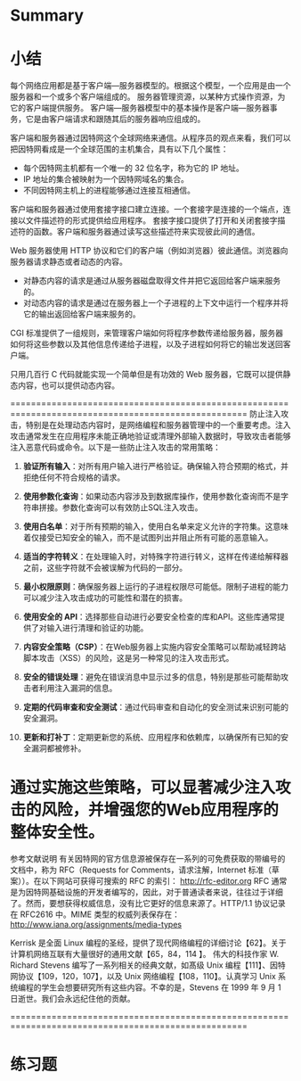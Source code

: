 # Summary
# 小结

每个网络应用都是基于客户端—服务器模型的。根据这个模型，一个应用是由一个服务器和一个或多个客户端组成的。
服务器管理资源，以某种方式操作资源，为它的客户端提供服务。
客户端—服务器模型中的基本操作是客户端—服务器事务，它是由客户端请求和跟随其后的服务器响应组成的。

客户端和服务器通过因特网这个全球网络来通信。从程序员的观点来看，我们可以把因特网看成是一个全球范围的主机集合，具有以下几个属性：

 - 每个因特网主机都有一个唯一的 32 位名字，称为它的 IP 地址。
 - IP 地址的集合被映射为一个因特网域名的集合。
 - 不同因特网主机上的进程能够通过连接互相通信。

客户端和服务器通过使用套接字接口建立连接。一个套接字是连接的一个端点，连接以文件描述符的形式提供给应用程序。
套接字接口提供了打开和关闭套接字描述符的函数。客户端和服务器通过读写这些描述符来实现彼此间的通信。

Web 服务器使用 HTTP 协议和它们的客户端（例如浏览器）彼此通信。浏览器向服务器请求静态或者动态的内容。
 - 对静态内容的请求是通过从服务器磁盘取得文件并把它返回给客户端来服务的。
 - 对动态内容的请求是通过在服务器上一个子进程的上下文中运行一个程序并将它的输出返回给客户端来服务的。
 
 CGI 标准提供了一组规则，来管理客户端如何将程序参数传递给服务器，服务器如何将这些参数以及其他信息传递给子进程，以及子进程如何将它的输岀发送回客户端。

只用几百行 C 代码就能实现一个简单但是有功效的 Web 服务器，它既可以提供静态内容，也可以提供动态内容。

====================================================================================================
防止注入攻击，特别是在处理动态内容时，是网络编程和服务器管理中的一个重要考虑。注入攻击通常发生在应用程序未能正确地验证或清理外部输入数据时，导致攻击者能够注入恶意代码或命令。以下是一些防止注入攻击的常用策略：

1. **验证所有输入**：对所有用户输入进行严格验证。确保输入符合预期的格式，并拒绝任何不符合规格的请求。

2. **使用参数化查询**：如果动态内容涉及到数据库操作，使用参数化查询而不是字符串拼接。参数化查询可以有效防止SQL注入攻击。

3. **使用白名单**：对于所有预期的输入，使用白名单来定义允许的字符集。这意味着仅接受已知安全的输入，而不是试图列出并阻止所有可能的恶意输入。

4. **适当的字符转义**：在处理输入时，对特殊字符进行转义，这样在传递给解释器之前，这些字符就不会被误解为代码的一部分。

5. **最小权限原则**：确保服务器上运行的子进程权限尽可能低。限制子进程的能力可以减少注入攻击成功的可能性和潜在的损害。

6. **使用安全的 API**：选择那些自动进行必要安全检查的库和API。这些库通常提供了对输入进行清理和验证的功能。

7. **内容安全策略（CSP）**：在Web服务器上实施内容安全策略可以帮助减轻跨站脚本攻击（XSS）的风险，这是另一种常见的注入攻击形式。

8. **安全的错误处理**：避免在错误消息中显示过多的信息，特别是那些可能帮助攻击者利用注入漏洞的信息。

9. **定期的代码审查和安全测试**：通过代码审查和自动化的安全测试来识别可能的安全漏洞。

10. **更新和打补丁**：定期更新您的系统、应用程序和依赖库，以确保所有已知的安全漏洞都被修补。

通过实施这些策略，可以显著减少注入攻击的风险，并增强您的Web应用程序的整体安全性。
====================================================================================================



参考文献说明
有关因特网的官方信息源被保存在一系列的可免费获取的带编号的文档中，称为 RFC（Requests for Comments，请求注解，Internet 标准（草案））。在以下网站可获得可搜索的 RFC 的索引：
http://rfc-editor.org
RFC 通常是为因特网基础设施的开发者编写的，因此，对于普通读者来说，往往过于详细了。然而，要想获得权威信息，没有比它更好的信息来源了。HTTP/1.1 协议记录在 RFC2616 中。MIME 类型的权威列表保存在：
http://www.iana.org/assignments/media-types

Kerrisk 是全面 Linux 编程的圣经，提供了现代网络编程的详细讨论【62】。关于计算机网络互联有大量很好的通用文献【65，84，114 】。
伟大的科技作家 W. Richard Stevens 编写了一系列相关的经典文献，如髙级 Unix 编程【111】、因特网协议【109，120，107】，以及 Unix 网络编程【108，110】。认真学习 Unix 系统编程的学生会想要研究所有这些内容。不幸的是，Stevens 在 1999 年 9 月 1 日逝世。我们会永远纪住他的贡献。

====================================================================================================

# 练习题